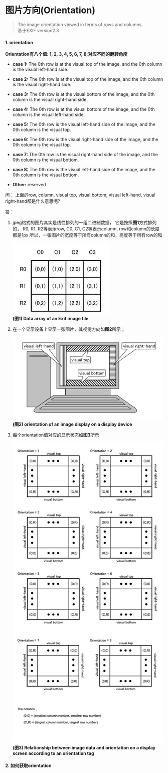 # 图片方向(Orientation)
> The image orientation viewed in terms of rows and columns.  
基于EXIF version2.3

#### 1. orientation
**Orientation有八个值: 1, 2, 3, 4, 5, 6, 7, 8;对应不同的翻转角度**

* **case 1:** 
The 0th row is at the visual top of the image, 
and the 0th column is the visual left-hand side.

* **case 2:** 
The 0th row is at the visual top of the image, 
and the 0th column is the visual right-hand side.

* **case 3:** 
The 0th row is at the visual bottom of the image, 
and the 0th column is the visual right-hand side.

* **case 4:** 
The 0th row is at the visual bottom of the image, 
and the 0th column is the visual left-hand side.

* **case 5:** 
The 0th row is the visual left-hand side of the image, 
and the 0th column is the visual top.

* **case 6:** 
The 0th row is the visual right-hand side of the image, 
and the 0th column is the visual top.

* **case 7:** 
The 0th row is the visual right-hand side of the image, 
and the 0th column is the visual bottom.

* **case 8:** 
The 0th row is the visual left-hand side of the image, 
and the 0th column is the visual bottom.

* **Other:** reserved

问：
上面的row, column, visual top, visual bottom, visual left-hand, visual right-hand都是什么意思呢?   

答：
1. jpeg格式的图片其实是线性排列的一组二进制数据，
它是按照**图1**方式排列的，
R0, R1, R2等表示row, C0, C1, C2等表示column,
row和column的长度都是1px
所以，一张图片的宽度等于所有column的和，高度等于所有row的和  

   ![Data array of an Exif image file](images/dataArrayOfAnExifImageFile.jpg)  
   **(图1) Data array of an Exif image file**

2. 在一个显示设备上显示一张图片，其视觉方向如**图2**所示；

   ![Error](images/orientationOfAnImageFile.png)   
   **(图2) orientation of an image display on a display device**
   
3. 每个orientation值对应的显示状态如**图3**所示  

   ![Not found](images/visual.jpg)  
   **(图3) Relationship between image data and orientation on a display screen according to an orientation tag**
   
#### 2. 如何获取orientation
